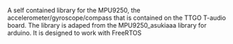A self contained library for the MPU9250, the accelerometer/gyroscope/compass that is contained on the TTGO T-audio board. The library is adaped from the MPU9250_asukiaaa library for arduino. It is designed to work with FreeRTOS
